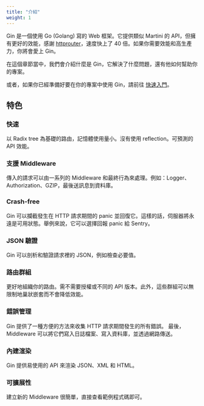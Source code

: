 ```yaml
---
title: "介紹"
weight: 1
---
```


Gin 是一個使用 Go (Golang) 寫的 Web 框架。它提供類似 Martini 的 API，但擁有更好的效能，感謝 [httprouter](https://github.com/julienschmidt/httprouter)，速度快上了 40 倍。如果你需要效能和高生產力，你將會愛上 Gin。

在這個章節當中，我們會介紹什麼是 Gin，它解決了什麼問題，還有他如何幫助你的專案。

或者，如果你已經準備好要在你的專案中使用 Gin，請前往 [快速入門](/quickstart)。

## 特色

### 快速

以 Radix tree 為基礎的路由，記憶體使用量小。沒有使用 reflection。可預測的 API 效能。

### 支援 Middleware

傳入的請求可以由一系列的 Middleware 和最終行為來處理。例如：Logger、Authorization、GZIP，最後送訊息到資料庫。

### Crash-free

Gin 可以攔截發生在 HTTP 請求期間的 panic 並回復它。這樣的話，伺服器將永遠是可用狀態。舉例來說，它可以選擇回報 panic 給 Sentry。

### JSON 驗證

Gin 可以剖析和驗證請求裡的 JSON，例如檢查必要值。

### 路由群組

更好地組織你的路由。需不需要授權或不同的 API 版本。此外，這些群組可以無限制地巢狀嵌套而不會降低效能。

### 錯誤管理

Gin 提供了一種方便的方法來收集 HTTP 請求期間發生的所有錯誤。 最後， Middleware 可以將它們寫入日誌檔案、寫入資料庫，並透過網路傳送。

### 內建渲染

Gin 提供易使用的 API 來渲染 JSON、XML 和 HTML。

### 可擴展性

建立新的 Middleware 很簡單，直接查看範例程式碼即可。
